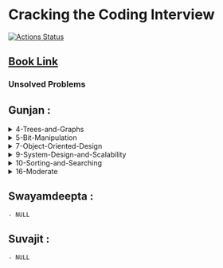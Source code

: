 # Cracking the Coding Interview

[![Actions Status](https://github.com/swayamxd/noobmaster69/workflows/C/C++%20CI/badge.svg)](https://github.com/swyamxd/noobmaster69/actions)

## [Book Link](Cracking_the_Coding_Interview_6th_Edition.pdf)

### Unsolved Problems
## Gunjan :

<details>
<summary>4-Trees-and-Graphs</summary>
    -4.6
    -4.7
    -4.9
    -4.11
    -4.12
</details>

<details>
<summary>5-Bit-Manipulation</summary>
    -5.4
</details>

<details>
<summary>7-Object-Oriented-Design</summary>
    -All
</details>

<details>
<summary>9-System-Design-and-Scalability</summary>
    -All
</details>

<details>
<summary>10-Sorting-and-Searching</summary>
    -10.7
    -10.8
</details>

<details>
<summary>16-Moderate</summary>
    -16.25
    -16.26
</details>

## Swayamdeepta :
    - NULL

## Suvajit :
    - NULL